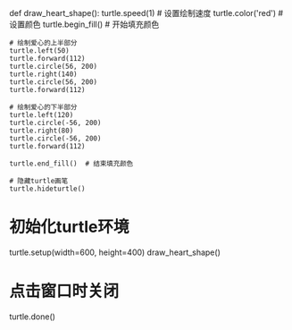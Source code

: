 def draw_heart_shape():
    turtle.speed(1)  # 设置绘制速度
    turtle.color('red')  # 设置颜色
    turtle.begin_fill()  # 开始填充颜色

    # 绘制爱心的上半部分
    turtle.left(50)
    turtle.forward(112)
    turtle.circle(56, 200)
    turtle.right(140)
    turtle.circle(56, 200)
    turtle.forward(112)

    # 绘制爱心的下半部分
    turtle.left(120)
    turtle.circle(-56, 200)
    turtle.right(80)
    turtle.circle(-56, 200)
    turtle.forward(112)

    turtle.end_fill()  # 结束填充颜色

    # 隐藏turtle画笔
    turtle.hideturtle()

# 初始化turtle环境
turtle.setup(width=600, height=400)
draw_heart_shape()

# 点击窗口时关闭
turtle.done()
